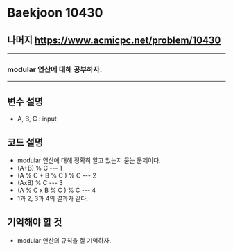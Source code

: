 Baekjoon 10430
=============
나머지  <https://www.acmicpc.net/problem/10430>
---------------
- - -
### modular 연산에 대해 공부하자.
- - -
## 변수 설명
- A, B, C : input
## 코드 설명
- modular 연산에 대해 정확히 알고 있는지 묻는 문제이다.
- (A+B) % C --- 1
- (A % C + B % C ) % C --- 2
- (AxB) % C --- 3
- (A % C x B % C ) % C --- 4
- 1과 2, 3과 4의 결과가 같다.
## 기억해야 할 것
- modular 연산의 규칙을 잘 기억하자.
